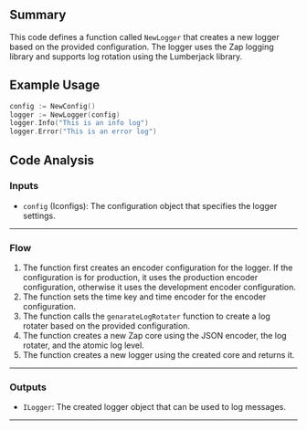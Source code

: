 ## Summary
This code defines a function called `NewLogger` that creates a new logger based on the provided configuration. The logger uses the Zap logging library and supports log rotation using the Lumberjack library.

## Example Usage
```go
config := NewConfig()
logger := NewLogger(config)
logger.Info("This is an info log")
logger.Error("This is an error log")
```

## Code Analysis
### Inputs
- `config` (Iconfigs): The configuration object that specifies the logger settings.
___
### Flow
1. The function first creates an encoder configuration for the logger. If the configuration is for production, it uses the production encoder configuration, otherwise it uses the development encoder configuration.
2. The function sets the time key and time encoder for the encoder configuration.
3. The function calls the `genarateLogRotater` function to create a log rotater based on the provided configuration.
4. The function creates a new Zap core using the JSON encoder, the log rotater, and the atomic log level.
5. The function creates a new logger using the created core and returns it.
___
### Outputs
- `ILogger`: The created logger object that can be used to log messages.
___

